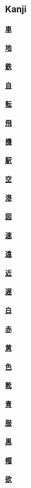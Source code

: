 # Kanji
## [車](../../Vocabulary/車.md)
## [地](../../Kanji/kanji-dict/地.md)
## [鉄](../../Kanji/kanji-dict/鉄.md)
## [自](../../Kanji/kanji-dict/自.md)
## [転](../../Kanji/kanji-dict/転.md)
## [飛](../../Kanji/kanji-dict/飛.md)
## [機](../../Kanji/kanji-dict/機.md)
## [駅](../../Vocabulary/駅.md)
## [空](../../Kanji/kanji-dict/空.md)
## [港](../../Kanji/kanji-dict/港.md)
## [図](../../Kanji/kanji-dict/図.md)
## [速](../../Kanji/kanji-dict/速.md)
## [遠](../../Kanji/temp-kanji/遠.md)
## [近](../../Kanji/kanji-dict/近.md)
## [遅](../../Kanji/kanji-dict/遅.md)
## [白](../../Kanji/kanji-dict/白.md)
## [赤](../../Kanji/kanji-dict/赤.md)
## [黄](../../Kanji/temp-kanji/黄.md)
## [色](../../Vocabulary/色.md)
## [靴](../../Vocabulary/靴.md)
## [青](../../Kanji/kanji-dict/青.md)
## [服](../../Vocabulary/服.md)
## [黒](../../Kanji/temp-kanji/黒.md)
## [帽](../../Kanji/kanji-dict/帽.md)
## [欲](../../Kanji/temp-kanji/欲.md)